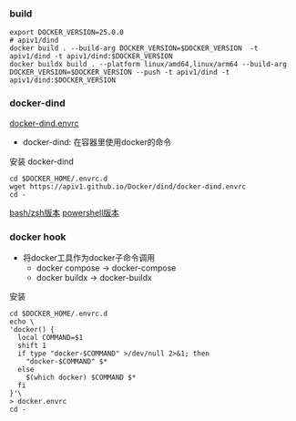 ### build

```shell
export DOCKER_VERSION=25.0.0
# apiv1/dind
docker build . --build-arg DOCKER_VERSION=$DOCKER_VERSION  -t apiv1/dind -t apiv1/dind:$DOCKER_VERSION
docker buildx build . --platform linux/amd64,linux/arm64 --build-arg DOCKER_VERSION=$DOCKER_VERSION --push -t apiv1/dind -t apiv1/dind:$DOCKER_VERSION
```

### docker-dind
[docker-dind.envrc](./docker-dind.envrc)
* docker-dind: 在容器里使用docker的命令

安装 docker-dind
```shell
cd $DOCKER_HOME/.envrc.d
wget https://apiv1.github.io/Docker/dind/docker-dind.envrc
cd -
```
[bash/zsh版本](./docker-dind.envrc)
[powershell版本](./docker-dind.ps1)

### docker hook
* 将docker工具作为docker子命令调用
  * docker compose -> docker-compose
  * docker buildx -> docker-buildx

安装
```shell
cd $DOCKER_HOME/.envrc.d
echo \
'docker() {
  local COMMAND=$1
  shift 1
  if type "docker-$COMMAND" >/dev/null 2>&1; then
    "docker-$COMMAND" $*
  else
    $(which docker) $COMMAND $*
  fi
}'\
> docker.envrc
cd -
```